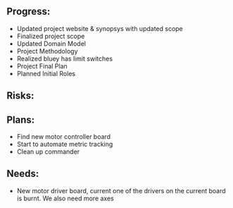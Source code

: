 ## Progress:

* Updated project website & synopsys with updated scope
* Finalized project scope
* Updated Domain Model
* Project Methodology
* Realized bluey has limit switches
* Project Final Plan
* Planned Initial Roles

## Risks:

## Plans:

* Find new motor controller board
* Start to automate metric tracking
* Clean up commander

## Needs:
* New motor driver board, current one of the drivers on the current board is burnt. We also need more axes
